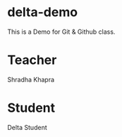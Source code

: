 # delta-demo
This is a Demo for Git &amp; Github class.
<!-- git clone githublink
    cd delta-demo
    ls
    ls -a = for hidden file
    yadi hm git file ko modify karte ha to M a jata hai 
    untracked files vo file jo new create ki ho
    git status for check modified , untracked file etc..-->

# Teacher
Shradha Khapra

# Student
Delta Student